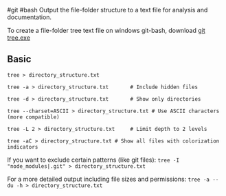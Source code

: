 #git #bash
Output the file-folder structure to a text file for analysis and documentation.

To create a file-folder tree text file on windows git-bash, download [git tree.exe](https://superuser.com/questions/531592/how-to-add-the-tree-command-to-git-bash-in-windows)
## Basic 
```tree > directory_structure.txt```

```tree -a > directory_structure.txt       # Include hidden files```

```tree -d > directory_structure.txt       # Show only directories```

```tree --charset=ASCII > directory_structure.txt # Use ASCII characters (more compatible)```

```tree -L 2 > directory_structure.txt     # Limit depth to 2 levels```

```tree -aC > directory_structure.txt # Show all files with colorization indicators```

If you want to exclude certain patterns (like git files):
```tree -I "node_modules|.git" > directory_structure.txt```

For a more detailed output including file sizes and permissions:
```tree -a --du -h > directory_structure.txt```
